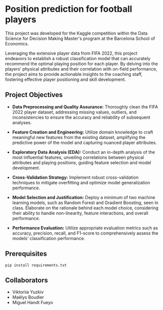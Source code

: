 # Position prediction for football players


This project was developed for the Kaggle competition within the Data Science for Decision Making Master's program at the Barcelona School of Economics.

Leveraging the extensive player data from FIFA 2022, this project endeavors to establish a robust classification model that can accurately recommend the optimal playing position for each player.
By delving into the players' physical attributes and their correlation with on-field performance, the project aims to provide actionable insights to the coaching staff, fostering effective player positioning and skill development.

## Project Objectives
- **Data Preprocessing and Quality Assurance:** Thoroughly clean the FIFA 2022 player dataset, addressing missing values, outliers, and inconsistencies to ensure the accuracy and reliability of subsequent analyses.

- **Feature Creation and Engineering:** Utilize domain knowledge to craft meaningful new features from the existing dataset, amplifying the predictive power of the model and capturing nuanced player attributes.

- **Exploratory Data Analysis (EDA):** Conduct an in-depth analysis of the most influential features, unveiling correlations between physical attributes and playing positions, guiding feature selection and model development.

- **Cross-Validation Strategy:** Implement robust cross-validation techniques to mitigate overfitting and optimize model generalization performance.

- **Model Selection and Justification:** Deploy a minimum of two machine learning models, such as Random Forest and Gradient Boosting, seen in class. Elaborate on the rationale behind each model choice, considering their ability to handle non-linearity, feature interactions, and overall performance.

- **Performance Evaluation:** Utilize appropriate evaluation metrics such as accuracy, precision, recall, and F1-score to comprehensively assess the models' classification performance.

## Prerequisites 

```
pip install requirements.txt
```

## Collaborators

* Viktoriia Yuzkiv
* Maëlys Boudier
* Miguel Handt Fueyo

